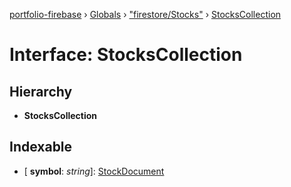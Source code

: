 [portfolio-firebase](../README.md) › [Globals](../globals.md) › ["firestore/Stocks"](../modules/_firestore_stocks_.md) › [StocksCollection](_firestore_stocks_.stockscollection.md)

# Interface: StocksCollection

## Hierarchy

* **StocksCollection**

## Indexable

* \[ **symbol**: *string*\]: [StockDocument](_firestore_stocks_.stockdocument.md)
